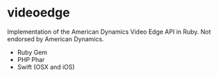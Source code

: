 # videoedge
Implementation of the American Dynamics Video Edge API in Ruby. Not endorsed by American Dynamics.

- Ruby Gem
- PHP Phar
- Swift (OSX and iOS)
